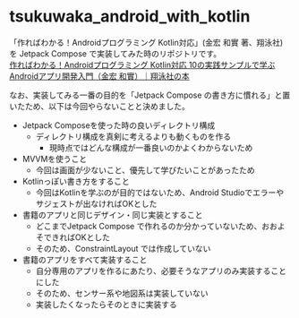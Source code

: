 # tsukuwaka_android_with_kotlin

「作ればわかる！Androidプログラミング Kotlin対応」(金宏 和實 著、翔泳社) を Jetpack Compose で実装してみた時のリポジトリです。  
[作ればわかる！Androidプログラミング Kotlin対応 10の実践サンプルで学ぶAndroidアプリ開発入門（金宏 和實）｜翔泳社の本](https://www.shoeisha.co.jp/book/detail/9784798160146)

なお、実装してみる一番の目的を「Jetpack Compose の書き方に慣れる」と置いたため、以下は今回やらないことと決めました。

- Jetpack Composeを使った時の良いディレクトリ構成
  - ディレクトリ構成を真剣に考えるよりも動くものを作る
    - 現時点ではどんな構成が一番良いのかよくわからないため
- MVVMを使うこと
  - 今回は画面が少ないこと、優先して学びたいことがあったため
- Kotlinっぽい書き方をすること
  - 今回はKotlinを学ぶのが目的ではないため、Android Studioでエラーやサジェストが出なければOKとした
- 書籍のアプリと同じデザイン・同じ実装とすること
  - どこまでJetpack Compose で作れるのか分かっていないため、おおよそできればOKとした
  - そのため、ConstraintLayout では作成していない
- 書籍のアプリをすべて実装すること
  - 自分専用のアプリを作るにあたり、必要そうなアプリのみ実装することにした
  - そのため、センサー系や地図系は実装していない
  - 実装したくなったらそのときに実装する

